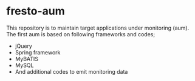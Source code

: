 fresto-aum
==========

This repository is to maintain target applications under monitoring (aum).
The first aum is based on following frameworks and codes;
- jQuery
- Spring framework
- MyBATIS
- MySQL
- And additional codes to emit monitoring data
